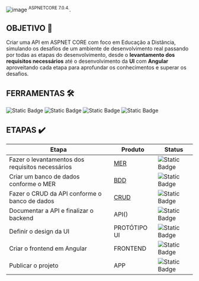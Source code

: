  ![image](https://github.com/gabslealdev/SerPensante/assets/114974022/26b7c08d-2cb6-4252-be32-8f7078ca38ce)
<sup>ASPNETCORE 7.0.4.</sup>.
## OBJETIVO 🎯
Criar uma API em ASPNET CORE com foco em Educação a Distância, simulando os desafios de um ambiente de desenvolvimento real
passando por todas as etapas do desenvolvimento, desde o **levantamento dos requisitos necessários** até o desenvolvimento da **UI**
com **Angular** aproveitando cada etapa para aprofundar os conhecimentos e superar os desafios.

## FERRAMENTAS 🛠️
![Static Badge](https://img.shields.io/badge/SQLSERVER-blue)  ![Static Badge](https://img.shields.io/badge/ASPNETCORE-purple)  ![Static Badge](https://img.shields.io/badge/HTML-CSS-yellow)
 ![Static Badge](https://img.shields.io/badge/ANGULAR-red)

## ETAPAS ✔️

Etapa     | Produto | Status
--------- | ------ | ------
Fazer o levantamentos dos requisitos necessários| [MER](https://lucid.app/lucidchart/ec7844d5-7e9f-41d0-9db9-c75ba1683055/edit?viewport_loc=-403%2C201%2C2694%2C1119%2C0_0&invitationId=inv_835ce45c-f071-41a2-8a15-11cb6a4e24fe) | ![Static Badge](https://img.shields.io/badge/OK-green)  
Criar um banco de dados conforme o MER | [BDD](https://github.com/gabslealdev/SerPensante/blob/main/Script/serpensante.sql)  | ![Static Badge](https://img.shields.io/badge/OK-green) 
Fazer o CRUD da API conforme o banco de dados | [CRUD](https://github.com/gabslealdev/SerPensante/tree/main/SerPensanteApi/Controllers) | ![Static Badge](https://img.shields.io/badge/OK-green)
Documentar a API e finalizar o backend | API() | ![Static Badge](https://img.shields.io/badge/ONPROGRESS-yellow)
Definir o design da UI | PROTÓTIPO UI | ![Static Badge](https://img.shields.io/badge/ONPROGRESS-yellow)
Criar o frontend em Angular | FRONTEND | ![Static Badge](https://img.shields.io/badge/NO-red)
Publicar o projeto | APP | ![Static Badge](https://img.shields.io/badge/NO-red)
